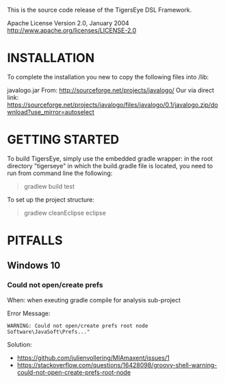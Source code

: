 This is the source code release of the TigersEye DSL Framework.


Apache License
Version 2.0, January 2004
http://www.apache.org/licenses/LICENSE-2.0


# INSTALLATION
To complete the installation you new to copy the following files into /lib:

javalogo.jar
From: http://sourceforge.net/projects/javalogo/
Our via direct link: https://sourceforge.net/projects/javalogo/files/javalogo/0.1/javalogo.zip/download?use_mirror=autoselect


# GETTING STARTED
To build TigersEye, simply use the embedded gradle wrapper:
in the root directory "tigerseye" in which the build.gradle file is located,
you need to run from command line the following:
> gradlew build test 

To set up the project structure:
>gradlew cleanEclipse eclipse


# PITFALLS

## Windows 10

### Could not open/create prefs
When: when exeuting gradle compile for analysis sub-project

Error Message: 

    WARNING: Could not open/create prefs root node Software\JavaSoft\Prefs..."

Solution:
* https://github.com/julienvollering/MIAmaxent/issues/1
* https://stackoverflow.com/questions/16428098/groovy-shell-warning-could-not-open-create-prefs-root-node

